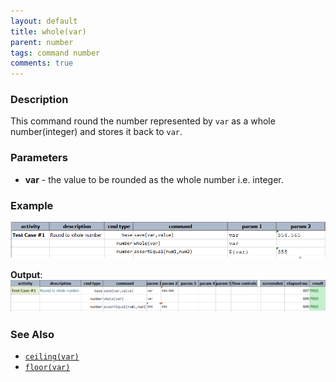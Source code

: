 ```yaml
---
layout: default
title: whole(var)
parent: number
tags: command number
comments: true
---
```



### Description
This command round the number represented by `var` as a whole number(integer) and stores it back to `var`.

### Parameters
- **var** \- the value to be rounded as the whole number i.e. integer.

### Example 
![script](image/whole_01.png)

**Output**:<br/>
![output](image/whole_02.png)


### See Also
- [`ceiling(var)`](ceiling(var))
- [`floor(var)`](floor(var))
